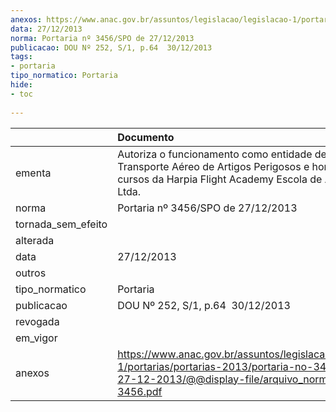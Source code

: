 ```yaml
---
anexos: https://www.anac.gov.br/assuntos/legislacao/legislacao-1/portarias/portarias-2013/portaria-no-3456-spo-de-27-12-2013/@@display-file/arquivo_norma/PA2013-3456.pdf
data: 27/12/2013
norma: Portaria nº 3456/SPO de 27/12/2013
publicacao: DOU Nº 252, S/1, p.64  30/12/2013
tags:
- portaria
tipo_normatico: Portaria
hide: 
- toc 
 
---
```


|                    | Documento                                                                                                                                                             |
|:-------------------|:----------------------------------------------------------------------------------------------------------------------------------------------------------------------|
| ementa             | Autoriza o funcionamento como entidade de ensino de Transporte Aéreo de Artigos Perigosos e homologa os cursos da Harpia Flight Academy Escola de Aviação Civil Ltda. |
| norma              | Portaria nº 3456/SPO de 27/12/2013                                                                                                                                    |
| tornada_sem_efeito |                                                                                                                                                                       |
| alterada           |                                                                                                                                                                       |
| data               | 27/12/2013                                                                                                                                                            |
| outros             |                                                                                                                                                                       |
| tipo_normatico     | Portaria                                                                                                                                                              |
| publicacao         | DOU Nº 252, S/1, p.64  30/12/2013                                                                                                                                     |
| revogada           |                                                                                                                                                                       |
| em_vigor           |                                                                                                                                                                       |
| anexos             | https://www.anac.gov.br/assuntos/legislacao/legislacao-1/portarias/portarias-2013/portaria-no-3456-spo-de-27-12-2013/@@display-file/arquivo_norma/PA2013-3456.pdf     |